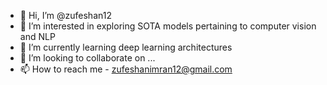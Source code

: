 - 👋 Hi, I’m @zufeshan12
- 👀 I’m interested in exploring SOTA models pertaining to computer vision and NLP
- 🌱 I’m currently learning deep learning architectures
- 💞️ I’m looking to collaborate on ...
- 📫 How to reach me - zufeshanimran12@gmail.com

<!---
zufeshan12/zufeshan12 is a ✨ special ✨ repository because its `README.md` (this file) appears on your GitHub profile.
You can click the Preview link to take a look at your changes.
--->
